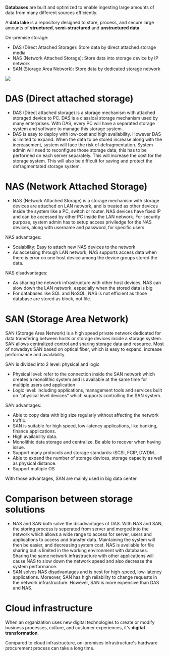 **Databases** are built and optimized to enable ingesting large amounts of data from many different sources efficiently.

A **data lake** is a repository designed to store, process, and secure large amounts of **structured**, **semi-structured** and **unstructured data**.

On-premise storage:
* DAS (Direct Attached Storage): Store data by direct attached storage media
* NAS (Network Attached Storage): Store data into storage device by IP network
* SAN (Storage Area Network): Store data by dedicated storage network

![](https://github.com/TranPhucVinh/Linux-Shell/blob/master/Environment/Images/on_premise_storage.png)

# DAS (Direct attached storage)

* DAS (Direct attached storage) is a storage mechanism with attached storaged device to PC. DAS is a classical storage mechanism used by many enterprises. With DAS, every PC will have a separated storage system and software to manage this storage system.
* DAS is easy to deploy with low-cost and high availability. However DAS is limited to expand. When the data to be stored increase along with the increasement, system will face the risk of defragmentation. System admin will need to reconfigure those storage data, this has to be performed on each server separately. This will increase the cost for the storage system. This will also be difficult for saving and protect the defragmentated storage system.
# NAS (Network Attached Storage)
* NAS (Network Attached Storage) is a storage mechanism with storage devices are attached on LAN network, and is treated as other devices inside the system like a PC, switch or router. NAS devices have fixed IP and can be accessed by other PC inside the LAN network. For security purpose, system admin has to setup access priviledge for the NAS devices, along with username and password, for specific users

NAS advantages:
* Scalability: Easy to attach new NAS devices to the network
* As accessing through LAN network, NAS supports access data when there is error on one host device among the device groups stored the data.

NAS disadvantages:
* As sharing the network infrastructure with other host devices, NAS can slow down the LAN network, especially when the stored data is big
* For databases like SQL and NoSQL, NAS is not efficient as those database are stored as block, not file.

# SAN (Storage Area Network)

SAN (Storage Area Network) is a high speed private network dedicated for data transfering between hosts or storage devices inside a storage system. SAN allows centralized control and sharing storage data and resource. Most of nowadays SAN based on optical fiber, which is easy to expand, increase performance and availability.

SAN is divided into 2 level: physical and logic
* Physical level: refer to the connection inside the SAN network which creates a monolithic system and is available at the same time for multiple users and application
* Logic level: including applications, management tools and services built on "physical level devices" which supports controlling the SAN system.

SAN advantages:
* Able to copy data with big size regularly without affecting the network traffic.
* SAN is suitable for high speed, low-latency applications, like banking, finance applications.
* High availability data.
* Monolithic data storage and centralize. Be able to recover when having issue.
* Support many protocols and storage standards: iSCSI, FCIP, DWDM...
* Able to expand the number of storage devices, storage capacity as well as physical distance.
* Support multiple OS

With those advantages, SAN are mainly used in big data center.

# Comparison between storage solutions
* NAS and SAN both solve the disadvantages of DAS. With NAS and SAN, the storing process is seperated from server and merged into the network which allows a wide range to access for server, users and applications to access and transfer data. Maintaining the system will then be easier, and decreasing system cost. NAS is available for file sharing but is limited in the working environment with databases. Sharing the same network infrastructure with other applications will cause NAS to slow down the network speed and also decrease the system performance.
* SAN solves NAS disadvantages and is best for high-speed, low-latency applications. Moreover, SAN has high reliability to change requests in the network infrastructure. However, SAN is more expensive than DAS and NAS. 
# Cloud infrastructure

When an organization uses new digital technologies to create or modify business processes, culture, and customer experiences, it's **digital transformation**.

Compared to cloud infrastructure, on-premises infrastructure's hardware procurement process can take a long time.

